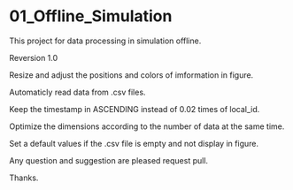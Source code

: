 # 01_Offline_Simulation
This project for data processing in simulation offline.

Reversion 1.0

Resize and adjust the positions and colors of imformation in figure.

Automaticly read data from .csv files.

Keep the timestamp in ASCENDING instead of 0.02 times of local_id.

Optimize the dimensions according to the number of data at the same time.

Set a default values if the .csv file is empty and not display in figure.

Any question and suggestion are pleased request pull.

Thanks.
